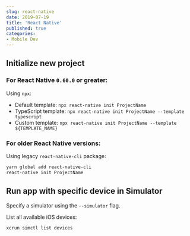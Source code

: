 ```yaml
---
slug: react-native
date: 2019-07-19
title: 'React Native'
published: true
categories:
- Mobile Dev
---
```


## Initialize new project

### For React Native `0.60.0` or greater:

Using `npx`:

- Default template: `npx react-native init ProjectName`
- TypeScript template: `npx react-native init ProjectName --template typescript`
- Custom template: `npx react-native init ProjectName --template ${TEMPLATE_NAME}`

### For older React Native versions:

Using legacy `react-native-cli` package:

```sh
yarn global add react-native-cli
react-native init ProjectName
```

## Run app with specific device in Simulator

Specify a simulator using the `--simulator` flag.

List all available iOS devices:

`xcrun simctl list devices`
